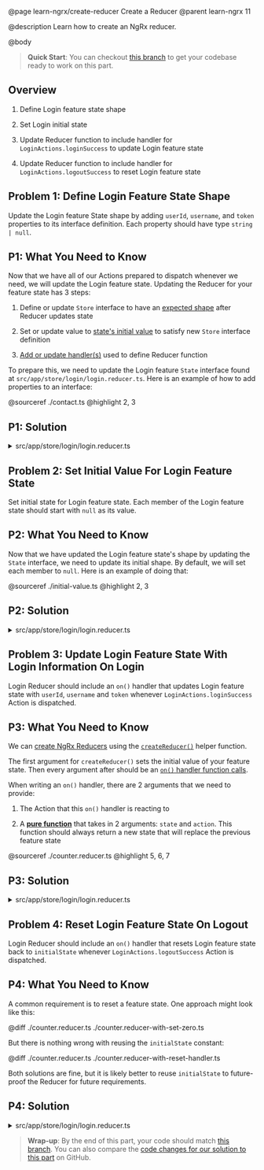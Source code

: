 @page learn-ngrx/create-reducer Create a Reducer
@parent learn-ngrx 11

@description Learn how to create an NgRx reducer.

@body

> **Quick Start**: You can checkout [this branch](https://github.com/bitovi/angular-ngrx-chat/tree/test-redirect-effects) to get your codebase ready to work on this part.

## Overview

1. Define Login feature state shape

2. Set Login initial state

3. Update Reducer function to include handler for `LoginActions.loginSuccess` to update Login feature state

4. Update Reducer function to include handler for `LoginActions.logoutSuccess` to reset Login feature state

## Problem 1: Define Login Feature State Shape

Update the Login feature State shape by adding `userId`, `username`, and `token` properties to its interface definition. Each property should have type `string | null`.

## P1: What You Need to Know

Now that we have all of our Actions prepared to dispatch whenever we need, we will update the Login feature state. Updating the Reducer for your feature state has 3 steps:

1. Define or update `Store` interface to have an [expected shape](https://ngrx.io/guide/store/reducers#defining-the-state-shape) after Reducer updates state

2. Set or update value to [state's initial value](https://ngrx.io/guide/store/reducers#setting-the-initial-state) to satisfy new `Store` interface definition

3. [Add or update handler(s)](https://ngrx.io/guide/store/reducers#creating-the-reducer-function) used to define Reducer function

To prepare this, we need to update the Login feature `State` interface found at `src/app/store/login/login.reducer.ts`. Here is an example of how to add properties to an interface:

@sourceref ./contact.ts
@highlight 2, 3

## P1: Solution

<details>
<summary>src/app/store/login/login.reducer.ts</summary>

@diff ../4-create-actions/login.reducer.ts ./login.reducer-define-state.ts only

</details>

## Problem 2: Set Initial Value For Login Feature State

Set initial state for Login feature state. Each member of the Login feature state should start with `null` as its value.

## P2: What You Need to Know

Now that we have updated the Login feature state's shape by updating the `State` interface, we need to update its initial shape. By default, we will set each member to `null`. Here is an example of doing that:

@sourceref ./initial-value.ts
@highlight 2, 3

## P2: Solution

<details>
<summary>src/app/store/login/login.reducer.ts</summary>

@diff ./login.reducer-define-state.ts ./login.reducer-initial-state.ts only

</details>

## Problem 3: Update Login Feature State With Login Information On Login

Login Reducer should include an `on()` handler that updates Login feature state with `userId`, `username` and `token` whenever `LoginActions.loginSuccess` Action is dispatched.

## P3: What You Need to Know

We can [create NgRx Reducers](https://ngrx.io/guide/store/reducers#creating-the-reducer-function) using the [`createReducer()`](https://ngrx.io/api/store/createReducer#description) helper function.

The first argument for `createReducer()` sets the initial value of your feature state. Then every argument after should be an [`on()` handler function calls](https://ngrx.io/api/store/on).

When writing an `on()` handler, there are 2 arguments that we need to provide:

1. The Action that this `on()` handler is reacting to

2. A [**pure function**](https://en.wikipedia.org/wiki/Pure_function) that takes in 2 arguments: `state` and `action`. This function should always return a new state that will replace the previous feature state

@sourceref ./counter.reducer.ts
@highlight 5, 6, 7

## P3: Solution

<details>
<summary>src/app/store/login/login.reducer.ts</summary>

@diff ./login.reducer-initial-state.ts ./login.reducer-on-login-success.ts only

</details>

## Problem 4: Reset Login Feature State On Logout

Login Reducer should include an `on()` handler that resets Login feature state back to `initialState` whenever `LoginActions.logoutSuccess` Action is dispatched.

## P4: What You Need to Know

A common requirement is to reset a feature state. One approach might look like this:

@diff ./counter.reducer.ts ./counter.reducer-with-set-zero.ts

But there is nothing wrong with reusing the `initialState` constant:

@diff ./counter.reducer.ts ./counter.reducer-with-reset-handler.ts

Both solutions are fine, but it is likely better to reuse `initialState` to future-proof the Reducer for future requirements.

## P4: Solution

<details>
<summary>src/app/store/login/login.reducer.ts</summary>

@diff ./login.reducer-on-login-success.ts ./login.reducer.ts only

</details>

> **Wrap-up**: By the end of this part, your code should match [this branch](https://github.com/bitovi/angular-ngrx-chat/tree/create-reducer). You can also compare the [code changes for our solution to this part](https://github.com/bitovi/angular-ngrx-chat/compare/test-redirect-effects...create-reducer) on GitHub.
